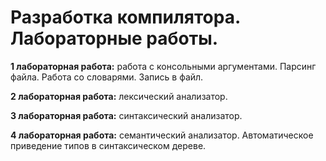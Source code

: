 # Разработка компилятора. Лабораторные работы.
<b>1 лабораторная работа:</b> работа с консольными аргументами. Парсинг файла. Работа со словарями. Запись в файл.

<b>2 лабораторная работа:</b> лексический анализатор.

<b>3 лабораторная работа:</b> синтаксический анализатор.

<b>4 лабораторная работа:</b> семантический анализатор. Автоматическое приведение типов в синтаксическом дереве.
